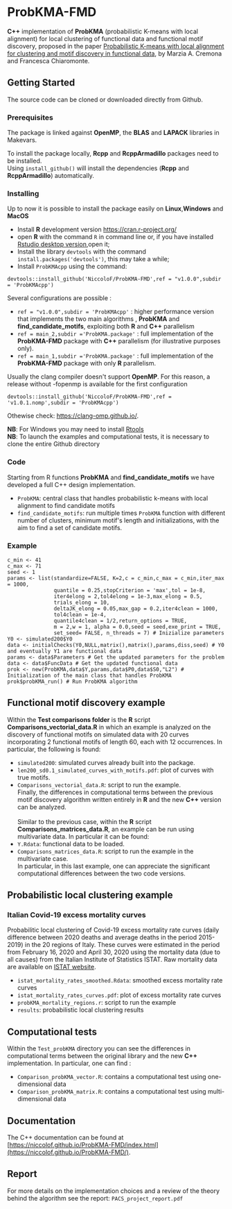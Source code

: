 # ProbKMA-FMD

**C++** implementation of **ProbKMA** (probabilistic K-means with local alignment) for local clustering of functional data and functional motif discovery, proposed in the paper [Probabilistic K-means with local alignment for clustering and motif discovery in functional data](https://doi.org/10.1080/10618600.2022.2156522), by Marzia A. Cremona and Francesca Chiaromonte.

## Getting Started
The source code can be cloned or downloaded directly from Github.

### Prerequisites

The package is linked against **OpenMP**, the **BLAS** and **LAPACK** libraries in Makevars.

To install the package locally, **Rcpp** and **RcppArmadillo** packages need to be installed.\
Using ```install_github()``` will install the dependencies (**Rcpp** and **RcppArmadillo**) automatically.

### Installing
Up to now it is possible to install the package easily on **Linux**,**Windows** and **MacOS**
- Install **R** development version https://cran.r-project.org/
- open **R** with the command `R` in command line or, if you have installed [Rstudio desktop version](https://posit.co/download/rstudio-desktop/),open it;
- Install the library `devtools` with the command `install.packages('devtools')`, this may take a while;
- Install `ProbKMAcpp` using the command:
```
devtools::install_github('NiccoloF/ProbKMA-FMD',ref = "v1.0.0",subdir = 'ProbKMAcpp')
```

Several configurations are possible :
- `ref = "v1.0.0",subdir = 'ProbKMAcpp'` : higher performance version that implements the two main algorithms , **ProbKMA** and **find_candidate_motifs**, exploiting both **R** and **C++** parallelism
- `ref = main_2,subdir ='ProbKMA.package'` : full implementation of the **ProbKMA-FMD** package with **C++** parallelism (for illustrative purposes only).
- `ref = main_1,subdir ='ProbKMA.package'` : full implementation of the **ProbKMA-FMD** package with only **R** parallelism.

Usually the clang compiler doesn't support **OpenMP**. For this reason, a release without -fopenmp is available for the first configuration
```
devtools::install_github('NiccoloF/ProbKMA-FMD',ref = 'v1.0.1.nomp',subdir = 'ProbKMAcpp')
```
Othewise check: https://clang-omp.github.io/.

**NB**: For Windows you may need to install [Rtools](https://cran.r-project.org/bin/windows/Rtools/)\
**NB**: To launch the examples and computational tests, it is necessary to clone the entire Github directory

### Code

Starting from R functions **ProbKMA** and **find_candidate_motifs** we have developed a full C++ design implementation.
- `ProbKMA`: central class that handles probabilistic k-means with local alignment to find candidate motifs
- `find_candidate_motifs`: run multiple times `ProbKMA` function with different number of clusters, minimum motif's length and initializations, with the aim to find a set of candidate motifs.

### Example

```
c_min <- 41
c_max <- 71
seed <- 1
params <- list(standardize=FALSE, K=2,c = c_min,c_max = c_min,iter_max = 1000,
               quantile = 0.25,stopCriterion = 'max',tol = 1e-8,
               iter4elong = 2,tol4elong = 1e-3,max_elong = 0.5,
               trials_elong = 10,
               deltaJK_elong = 0.05,max_gap = 0.2,iter4clean = 1000,
               tol4clean = 1e-4,
               quantile4clean = 1/2,return_options = TRUE,
               m = 2,w = 1, alpha = 0.0,seed = seed,exe_print = TRUE,
               set_seed= FALSE, n_threads = 7) # Inizialize parameters
Y0 <- simulated200$Y0
data <- initialChecks(Y0,NULL,matrix(),matrix(),params,diss,seed) # Y0 and eventually Y1 are functional data
params <- data$Parameters # Get the updated parameters for the problem
data <- data$FuncData # Get the updated functional data
prok <- new(ProbKMA,data$Y,params,data$P0,data$S0,"L2") # Initialization of the main class that handles ProbKMA
prok$probKMA_run() # Run ProbKMA algorithm
```

## Functional motif discovery example
Within the **Test comparisons folder** is the **R** script **Comparisons_vectorial_data.R** in which an example is analyzed on the
discovery of functional motifs on simulated data with 20 curves incorporating 2 functional motifs of length 60, each with 12 occurrences.
In particular, the following is found:
- `simulated200`: simulated curves already built into the package.
- `len200_sd0.1_simulated_curves_with_motifs.pdf`: plot of curves with true motifs.
- `Comparisons_vectorial_data.R`: script to run the example. \
Finally, the differences in computational terms between the previous motif discovery algorithm written entirely in **R** and the new **C++** version can be analyzed.<br>
<br> Similar to the previous case, within the **R** script **Comparisons_matrices_data.R**, an example can be run using multivariate data.
In particular it can be found:
- `Y.Rdata`: functional data to be loaded.
- `Comparisons_matrices_data.R`: script to run the example in the multivariate case.\
In particular, in this last example, one can appreciate the significant computational differences between the two code versions.



## Probabilistic local clustering example

### Italian Covid-19 excess mortality curves
Probabilitic local clustering of Covid-19 excess mortality rate curves (daily difference between 2020 deaths and average deaths in the period 2015-2019) in the 20 regions of Italy. These curves were estimated in the period from February 16, 2020 and April 30, 2020 using the mortality data (due to all causes) from the Italian Institute of Statistics ISTAT. Raw mortality data are available on [ISTAT website](https://www.istat.it/it/files/2020/03/Dataset-decessi-comunali-giornalieri-e-tracciato-record-4giugno.zip).
- `istat_mortality_rates_smoothed.Rdata`: smoothed excess mortality rate curves
- `istat_mortality_rates_curves.pdf`: plot of excess mortality rate curves
- `probKMA_mortality_regions.r`: script to run the example
- `results`: probabilistic local clustering results


## Computational tests
Within the `Test_probKMA` directory you can see the differences in computational terms between the original library and the new **C++** implementation. In particular, one can find :
- `Comparison_probKMA_vector.R`: contains a computational test using one-dimensional data
- `Comparison_probKMA_matrix.R`: contains a computational test using multi-dimensional data


## Documentation

The C++ documentation can be found at [https://niccolof.github.io/ProbKMA-FMD/index.html](https://niccolof.github.io/ProbKMA-FMD/).


## Report
For more details on the implementation choices and a review of the theory behind the algorithm see the report: `PACS_project_report.pdf`
